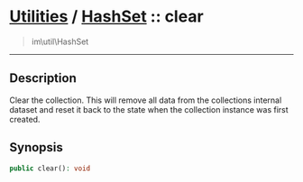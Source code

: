 # [Utilities](util.md) / [HashSet](util-HashSet.md) :: clear
 > im\util\HashSet
____

## Description
Clear the collection. This will remove all data from the
collections internal dataset and reset it back to the state
when the collection instance was first created.

## Synopsis
```php
public clear(): void
```
